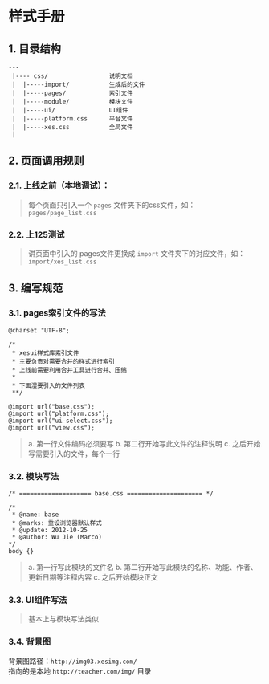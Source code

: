 # 样式手册
## 1. 目录结构

	---
	 |---- css/					说明文档
	 |	|-----import/			生成后的文件
	 |	|-----pages/			索引文件
	 |	|-----module/			模块文件
	 |	|-----ui/				UI组件
	 |	|-----platform.css		平台文件
	 |	|-----xes.css			全局文件
	 |	

## 2. 页面调用规则

### 2.1. 上线之前（本地调试）：

> 每个页面只引入一个 `pages` 文件夹下的css文件，如：`pages/page_list.css`

### 2.2. 上125测试

> 讲页面中引入的 pages文件更换成 `import` 文件夹下的对应文件，如：`import/xes_list.css`


## 3. 编写规范

### 3.1. pages索引文件的写法

	@charset "UTF-8";

	/* 
	 * xesui样式库索引文件
	 * 主要负责对需要合并的样式进行索引
	 * 上线前需要利用合并工具进行合并、压缩
	 * 
	 * 下面湿要引入的文件列表
	 **/

	@import url("base.css");					
	@import url("platform.css");
	@import url("ui-select.css");
	@import url("view.css");
	
> a. 第一行文件编码必须要写
> b. 第二行开始写此文件的注释说明
> c. 之后开始写需要引入的文件，每个一行
	
### 3.2. 模块写法

	/* ==================== base.css ===================== */

	/* 
	 * @name: base
	 * @marks: 重设浏览器默认样式
	 * @update: 2012-10-25
	 * @author: Wu Jie (Marco)		
	*/
	body {}
	
> a. 第一行写此模块的文件名
> b. 第二行开始写此模块的名称、功能、作者、更新日期等注释内容
> c. 之后开始模块正文

### 3.3. UI组件写法

> 基本上与模块写法类似

### 3.4. 背景图
背景图路径：`http://img03.xesimg.com/`  
指向的是本地 `http://teacher.com/img/` 目录

